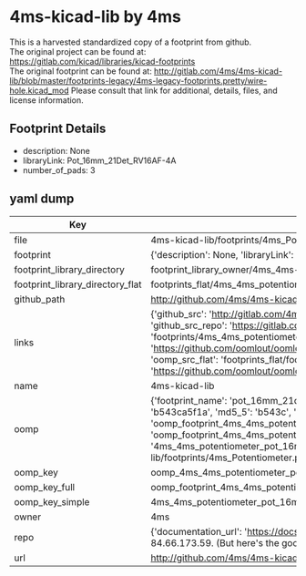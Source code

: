 # 4ms-kicad-lib by 4ms  
This is a harvested standardized copy of a footprint from github.  
The original project can be found at:  
https://gitlab.com/kicad/libraries/kicad-footprints  
The original footprint can be found at:
http://gitlab.com/4ms/4ms-kicad-lib/blob/master/footprints-legacy/4ms-legacy-footprints.pretty/wire-hole.kicad_mod
Please consult that link for additional, details, files, and license information.  
## Footprint Details
* description: None  
* libraryLink: Pot_16mm_21Det_RV16AF-4A  
* number_of_pads: 3  
## yaml dump  
| Key | Value |  
| --- | --- |  
| file | 4ms-kicad-lib/footprints/4ms_Potentiometer.pretty/Pot_16mm_21Det_RV16AF-4A.kicad_mod |  
| footprint | {'description': None, 'libraryLink': 'Pot_16mm_21Det_RV16AF-4A', 'number_of_pads': 3} |  
| footprint_library_directory | footprint_library_owner/4ms_4ms-kicad-lib |  
| footprint_library_directory_flat | footprints_flat/4ms_4ms_potentiometer_pot_16mm_21det_rv16af_4a/working |  
| github_path | http://github.com/4ms/4ms-kicad-lib/blob/master/footprints/4ms_Potentiometer.pretty/Pot_16mm_21Det_RV16AF-4A.kicad_mod |  
| links | {'github_src': 'http://gitlab.com/4ms/4ms-kicad-lib/blob/master/footprints-legacy/4ms-legacy-footprints.pretty/wire-hole.kicad_mod', 'github_src_repo': 'https://gitlab.com/kicad/libraries/kicad-footprints', 'oomp_bot': 'footprints/4ms_4ms_potentiometer_pot_16mm_21det_rv16af_4a/working', 'oomp_bot_github': 'https://github.com/oomlout/oomlout_oomp_footprint_bot/tree/main/footprints/4ms_4ms_potentiometer_pot_16mm_21det_rv16af_4a/working', 'oomp_src_flat': 'footprints_flat/footprints_flat/4ms_4ms_potentiometer_pot_16mm_21det_rv16af_4a/working', 'oomp_src_flat_github': 'https://github.com/oomlout/oomlout_oomp_footprint_src/tree/main/footprints_flat/4ms_4ms_potentiometer_pot_16mm_21det_rv16af_4a/working'} |  
| name | 4ms-kicad-lib |  
| oomp | {'footprint_name': 'pot_16mm_21det_rv16af_4a', 'library_name': '4ms_potentiometer', 'md5': 'b543ca5f1ae037e51c71124f3b54da47', 'md5_10': 'b543ca5f1a', 'md5_5': 'b543c', 'md5_6': 'b543ca', 'oomp_key': 'oomp_4ms_4ms_potentiometer_pot_16mm_21det_rv16af_4a', 'oomp_key_extra': 'oomp_footprint_4ms_4ms_potentiometer_pot_16mm_21det_rv16af_4a', 'oomp_key_full': 'oomp_footprint_4ms_4ms_potentiometer_pot_16mm_21det_rv16af_4a_b543ca', 'oomp_key_simple': '4ms_4ms_potentiometer_pot_16mm_21det_rv16af_4a', 'original_filename': '4ms-kicad-lib/footprints/4ms_Potentiometer.pretty/Pot_16mm_21Det_RV16AF-4A.kicad_mod', 'owner_name': '4ms'} |  
| oomp_key | oomp_4ms_4ms_potentiometer_pot_16mm_21det_rv16af_4a |  
| oomp_key_full | oomp_footprint_4ms_4ms_potentiometer_pot_16mm_21det_rv16af_4a |  
| oomp_key_simple | 4ms_4ms_potentiometer_pot_16mm_21det_rv16af_4a |  
| owner | 4ms |  
| repo | {'documentation_url': 'https://docs.github.com/rest/overview/resources-in-the-rest-api#rate-limiting', 'message': "API rate limit exceeded for 84.66.173.59. (But here's the good news: Authenticated requests get a higher rate limit. Check out the documentation for more details.)"} |  
| url | http://github.com/4ms/4ms-kicad-lib |  

